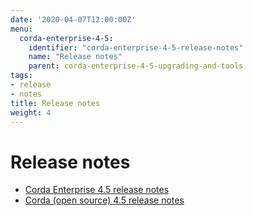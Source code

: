 ```yaml
---
date: '2020-04-07T12:00:00Z'
menu:
  corda-enterprise-4-5:
    identifier: "corda-enterprise-4-5-release-notes"
    name: "Release notes"
    parent: corda-enterprise-4-5-upgrading-and-tools
tags:
- release
- notes
title: Release notes
weight: 4
---
```



# Release notes

* [Corda Enterprise 4.5 release notes](release-notes-enterprise.md)
* [Corda (open source) 4.5 release notes](../../corda-os/4.5/release-notes.md)
